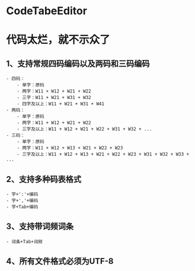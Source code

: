 # CodeTabeEditor

# 代码太烂，就不示众了

## 1、支持常规四码编码以及两码和三码编码
    - 四码：         
        - 单字：原码
        - 两字：W11 + W12 + W21 + W22
        - 三字：W11 + W21 + W31 + W32
        - 四字及以上：W11 + W21 + W31 + W41
    - 两码：
        - 单字：原码
        - 两字：W11 + W12 + W21 + W22
        - 三字及以上：W11 + W12 + W21 + W22 + W31 + W32 + ...
    - 三码：
        - 单字：原码
        - 两字：W11 + W12 + W13 + W21 + W22 + W23
        - 三字及以上：W11 + W12 + W13 + W21 + W22 + W23 + W31 + W32 + W33 + ...
        
## 2、支持多种码表格式    
    - 字+':'+编码
    - 字+','+编码
    - 字+Tab+编码
    
## 3、支持带词频词条   
    - 词条+Tab+词频
    
## 4、所有文件格式必须为UTF-8   
